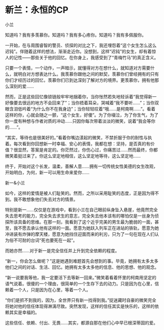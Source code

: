 # 新兰：永恒的CP

小兰 

知道吗？我有多羡慕你。知道吗？我有多心疼你。知道吗？我有多佩服你。 

一开始，在与周围睿智的警员、侦探的对比之下，我还埋怨着“这个女生怎么这么迟钝”。伴随着这样的想法，渐渐走近你。没想到，这样“迟钝”的女生，却有着惊人的记性——那些关于他的回忆。在你身上，我感受到了“青梅竹马”的真正含义。 

只要一个表情，一个动作，一声暗示，就懂得对方在想什么，就知道对方需要什么，就明白对方想表达什么。我羡慕你跟他之间的默契，羡慕你们曾经拥有的只有你们才经历过的回忆，羡慕你们已到达深刻了解对方的境界。更羡慕你，拥有他那么深刻的爱…… 

然而，正是这些回忆像锁链般牢牢地捆着你，当你怅然若失地轻诉着“我觉得新一好像要去很远的地方不会回来了”；当你捂着耳朵，哭喊着“我不要听……”；当你双眼含泪低吟着“为什么你不在我身边”；当你轻轻叹着“哦……是柯南啊……”。看着这样的你，心就会随之一颤，“这个女生，好傻”。为了你啜泣，为了你生气，为了你一度有种想与作者对质的冲动……只因你每次带着淡淡的微笑，说着“我会等你的……”。 

“其实，等待也是很美好的。”看着你嘴边漾起的微笑，不禁折服于你的耐性与执着。每次看到你回想新一时幸福、安心的表情，我都在想：坚持，是否真的有价值？很显然，答案是肯定的。你茫然过，你伤心过，你痛苦过……然而最终，你都微笑着挺过来了。你这么坚定地相信，这么坚定地等待，这么坚定地…… 

终于，开始对这个长发，温柔，善解人意……拥有一切传统女性美德的女生改观，开始明白，为何，新一可以用生命来爱你…… 

新一&小兰 

如今，这样的爱情是被人们耻笑的。然而，之所以采用耻笑的态度，正是因为得不到。我不敢想象他们失去对方的情景。 

特别是新一……仅仅是在游戏中，看到小兰在自己眼前纵身坠入悬崖，他竟然完全失去思考的能力，完全失去求生的意志，完全失去他本该有的哪怕仅是一丝身为侦探所该具备的思维。在那一刻，我看到了这个近乎完美的男生最为脆弱的一面，甚至，我不愿去承认他有这样的一面。愿意为她跃入列车正在进站的铁轨，愿意为她冲进装有炸弹的摩天楼，愿意为她挡住迎面而来的利刃，只为了一句在现在人们认为俗不可耐的台词“死也要死在一起”。 

而她亦然……对于新一是完全信任并上升到完全依赖的程度。 

“新一，你会怎么做呢？”这是她遇到难题首先会想到的事。毕竟，她拥有太多太多他们之间的对话、生活、回忆。她拥有太多太多他的信息、他的思想、他的观念。 

“新一说要我等他，我一定要活下去等新一回来。”微笑着看着怀里的柯南用坚定的语气说着。很傻的一个理由，很简单的一个生存下去的动力。只是因为在心里，信赖着一个人，只是因为在心里，等着一个人。 

“你们是抓不到我的，因为，全世界只有新一找得到我。”捉迷藏时自豪的微笑完全将她对他的信任体现得淋漓尽致。突然发现，这样的信任其实是快乐的，这样的依赖其实是幸福的。 

这些信任、依赖、付出、无畏……其实，都源自那在他们心中早已根深蒂固的爱。